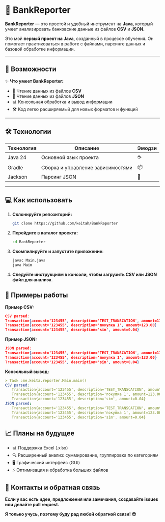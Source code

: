 # 🌟 BankReporter

**BankReporter** — это простой и удобный инструмент на **Java**, который умеет анализировать банковские данные из файлов **CSV** и **JSON**.

Это мой **первый проект на Java**, созданный в процессе обучения. Он помогает практиковаться в работе с файлами, парсинге данных и базовой обработке информации.

---

## 📌 Возможности

✨ **Что умеет BankReporter:**

- 📄 Чтение данных из файлов **CSV**
- 🔗 Чтение данных из файлов **JSON**
- 📊 Консольная обработка и вывод информации
- 🛠 Код легко расширяемый для новых форматов и функций

---

## 🛠 Технологии

| Технология | Описание | Эмодзи |
|---------|----------|--------|
| Java 24 | Основной язык проекта | ☕ |
| Gradle | Сборка и управление зависимостями | 📦 |
| Jackson | Парсинг JSON | 🔗 |

---

## 💻 Как использовать

1. **Склонируйте репозиторий:**
   ```bash
   git clone https://github.com/keitah/BankReporter
   ```
2. **Перейдите в каталог проекта:**
   ```bash
   cd BankReporter
   ```
3. **Скомпилируйте и запустите приложение:**
   ```bash
   javac Main.java
   java Main
   ```
4. **Следуйте инструкциям в консоли, чтобы загрузить CSV или JSON файл для анализа.**

## 🚀 Примеры работы

**Пример CSV:**
```json
CSV parsed:
Transaction{account='123455', description='TEST_TRANSCATION', amount=11.00}
Transaction{account='123455', description='покупка 1', amount=123.00}
Transaction{account='123455', description='sim', amount=0.04}
```
**Пример JSON:**
```json
JSON parsed:
Transaction{account='123455', description='TEST_TRANSCATION', amount=11.00}
Transaction{account='123455', description='покупка 1', amount=123.00}
Transaction{account='123455', description='sim', amount=0.04}
```
**Консольный вывод:**
```yaml
> Task :me.keita.reporter.Main.main()
CSV parsed:
   Transaction{account='123455', description='TEST_TRANSCATION', amount=11.00}
   Transaction{account='123455', description='покупка 1', amount=123.00}
   Transaction{account='123455', description='sim', amount=0.04}
JSON parsed:
   Transaction{account='123455', description='TEST_TRANSCATION', amount=11.00}
   Transaction{account='123455', description='покупка 1', amount=123.00}
   Transaction{account='123455', description='sim', amount=0.04} 
```
## 📈 Планы на будущее

- 📊 Поддержка Excel (.xlsx)
- 🔍 Расширенный анализ: суммирование, группировка по категориям
- 🖥 Графический интерфейс (GUI)
- ⚡ Оптимизация и обработка больших файлов

## 📖 Контакты и обратная связь
**Если у вас есть идеи, предложения или замечания, создавайте issues или делайте pull request.**

**Я только учусь, поэтому буду рад любой обратной связи! 😊**